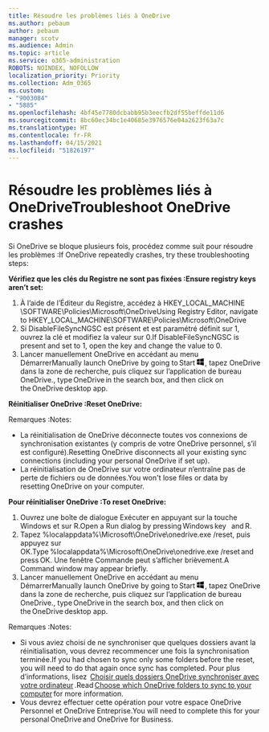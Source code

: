 ```yaml
---
title: Résoudre les problèmes liés à OneDrive
ms.author: pebaum
author: pebaum
manager: scotv
ms.audience: Admin
ms.topic: article
ms.service: o365-administration
ROBOTS: NOINDEX, NOFOLLOW
localization_priority: Priority
ms.collection: Adm_O365
ms.custom:
- "9003084"
- "5885"
ms.openlocfilehash: 4bf45e7780dcbabb95b3eecfb2df55beffde11d6
ms.sourcegitcommit: 8bc60ec34bc1e40685e3976576e04a2623f63a7c
ms.translationtype: HT
ms.contentlocale: fr-FR
ms.lasthandoff: 04/15/2021
ms.locfileid: "51826197"
---
```

# <a name="troubleshoot-onedrive-crashes"></a><span data-ttu-id="6b1cc-102">Résoudre les problèmes liés à OneDrive</span><span class="sxs-lookup"><span data-stu-id="6b1cc-102">Troubleshoot OneDrive crashes</span></span>

<span data-ttu-id="6b1cc-103">Si OneDrive se bloque plusieurs fois, procédez comme suit pour résoudre les problèmes :</span><span class="sxs-lookup"><span data-stu-id="6b1cc-103">If OneDrive repeatedly crashes, try these troubleshooting steps:</span></span>

<span data-ttu-id="6b1cc-104">**Vérifiez que les clés du Registre ne sont pas fixées :**</span><span class="sxs-lookup"><span data-stu-id="6b1cc-104">**Ensure registry keys aren’t set:**</span></span>

1. <span data-ttu-id="6b1cc-105">À l’aide de l’Éditeur du Registre, accédez à HKEY_LOCAL_MACHINE \SOFTWARE\Policies\Microsoft\OneDrive</span><span class="sxs-lookup"><span data-stu-id="6b1cc-105">Using Registry Editor, navigate to HKEY_LOCAL_MACHINE\SOFTWARE\Policies\Microsoft\OneDrive</span></span>
2. <span data-ttu-id="6b1cc-106">Si DisableFileSyncNGSC est présent et est paramétré définit sur 1, ouvrez la clé et modifiez la valeur sur 0.</span><span class="sxs-lookup"><span data-stu-id="6b1cc-106">If DisableFileSyncNGSC is present and set to 1, open the key and change the value to 0.</span></span>
3. <span data-ttu-id="6b1cc-107">Lancer manuellement OneDrive en accédant au menu Démarrer</span><span class="sxs-lookup"><span data-stu-id="6b1cc-107">Manually launch OneDrive by going to Start</span></span> ![Appuyez sur la touche Windows](data:image/png;base64,iVBORw0KGgoAAAANSUhEUgAAABEAAAAOCAYAAADJ7fe0AAAAAXNSR0IArs4c6QAAAARnQU1BAACxjwv8YQUAAAAJcEhZcwAADsQAAA7EAZUrDhsAAADxSURBVDhPY/wPBAx4wR+Gd6/fM7x9/ZTh9ZuXDGdPnWE4tH0rw/UHDxlaVp9kCDCSYWABKfv35wfD+/cfGV4+fcLw5uVjhlOXzzFsX/qWYebmZAZPWWOGO2DD8ACQS9Y3e4Bcg4Y9/t94fPa/CoY4Aq8/+xik/T8TkEMxGDyGgANWwSqeobvbGSyAADIM3BwCDKXd3QyfoCLoQEGAA0xTxSWjsYMJwLHjkruU4UXSJ4YnT54x3Dh/luHmjfMMmw9wMjCDlRAGBDPgjy8fGT5//8rw9P4Thge3zzNcvXmDYevmfQzXb1xlmH/0ATADyjAAAKdWkD3ZSwNeAAAAAElFTkSuQmCC)<span data-ttu-id="6b1cc-109">, tapez OneDrive dans la zone de recherche, puis cliquez sur l’application de bureau OneDrive.</span><span class="sxs-lookup"><span data-stu-id="6b1cc-109">, type OneDrive in the search box, and then click on the OneDrive desktop app.</span></span>

<span data-ttu-id="6b1cc-110">**Réinitialiser OneDrive :**</span><span class="sxs-lookup"><span data-stu-id="6b1cc-110">**Reset OneDrive:**</span></span>

<span data-ttu-id="6b1cc-111">Remarques :</span><span class="sxs-lookup"><span data-stu-id="6b1cc-111">Notes:</span></span>

- <span data-ttu-id="6b1cc-112">La réinitialisation de OneDrive déconnecte toutes vos connexions de synchronisation existantes (y compris de votre OneDrive personnel, s’il est configuré).</span><span class="sxs-lookup"><span data-stu-id="6b1cc-112">Resetting OneDrive disconnects all your existing sync connections (including your personal OneDrive if set up).</span></span>
- <span data-ttu-id="6b1cc-113">La réinitialisation de OneDrive sur votre ordinateur n’entraîne pas de perte de fichiers ou de données.</span><span class="sxs-lookup"><span data-stu-id="6b1cc-113">You won't lose files or data by resetting OneDrive on your computer.</span></span>

<span data-ttu-id="6b1cc-114">**Pour réinitialiser OneDrive :**</span><span class="sxs-lookup"><span data-stu-id="6b1cc-114">**To reset OneDrive:**</span></span>

1. <span data-ttu-id="6b1cc-115">Ouvrez une boîte de dialogue Exécuter en appuyant sur la touche Windows et sur R.</span><span class="sxs-lookup"><span data-stu-id="6b1cc-115">Open a Run dialog by pressing Windows key    and R.</span></span>
2. <span data-ttu-id="6b1cc-116">Tapez %localappdata%\Microsoft\OneDrive\onedrive.exe /reset, puis appuyez sur OK.</span><span class="sxs-lookup"><span data-stu-id="6b1cc-116">Type %localappdata%\Microsoft\OneDrive\onedrive.exe /reset and press OK.</span></span> <span data-ttu-id="6b1cc-117">Une fenêtre Commande peut s’afficher brièvement.</span><span class="sxs-lookup"><span data-stu-id="6b1cc-117">A Command window may appear briefly.</span></span>
3. <span data-ttu-id="6b1cc-118">Lancer manuellement OneDrive en accédant au menu Démarrer</span><span class="sxs-lookup"><span data-stu-id="6b1cc-118">Manually launch OneDrive by going to Start</span></span> ![Appuyez sur la touche Windows](data:image/png;base64,iVBORw0KGgoAAAANSUhEUgAAABEAAAAOCAYAAADJ7fe0AAAAAXNSR0IArs4c6QAAAARnQU1BAACxjwv8YQUAAAAJcEhZcwAADsQAAA7EAZUrDhsAAADxSURBVDhPY/wPBAx4wR+Gd6/fM7x9/ZTh9ZuXDGdPnWE4tH0rw/UHDxlaVp9kCDCSYWABKfv35wfD+/cfGV4+fcLw5uVjhlOXzzFsX/qWYebmZAZPWWOGO2DD8ACQS9Y3e4Bcg4Y9/t94fPa/CoY4Aq8/+xik/T8TkEMxGDyGgANWwSqeobvbGSyAADIM3BwCDKXd3QyfoCLoQEGAA0xTxSWjsYMJwLHjkruU4UXSJ4YnT54x3Dh/luHmjfMMmw9wMjCDlRAGBDPgjy8fGT5//8rw9P4Thge3zzNcvXmDYevmfQzXb1xlmH/0ATADyjAAAKdWkD3ZSwNeAAAAAElFTkSuQmCC)<span data-ttu-id="6b1cc-120">, tapez OneDrive dans la zone de recherche, puis cliquez sur l’application de bureau OneDrive.</span><span class="sxs-lookup"><span data-stu-id="6b1cc-120">, type OneDrive in the search box, and then click on the OneDrive desktop app.</span></span>

<span data-ttu-id="6b1cc-121">Remarques :</span><span class="sxs-lookup"><span data-stu-id="6b1cc-121">Notes:</span></span>

- <span data-ttu-id="6b1cc-122">Si vous aviez choisi de ne synchroniser que quelques dossiers avant la réinitialisation, vous devrez recommencer une fois la synchronisation terminée.</span><span class="sxs-lookup"><span data-stu-id="6b1cc-122">If you had chosen to sync only some folders before the reset, you will need to do that again once sync has completed.</span></span> <span data-ttu-id="6b1cc-123">Pour plus d’informations, lisez  [Choisir quels dossiers OneDrive synchroniser avec votre ordinateur](https://support.office.com/article/98b8b011-8b94-419b-aa95-a14ff2415e85) .</span><span class="sxs-lookup"><span data-stu-id="6b1cc-123">Read [Choose which OneDrive folders to sync to your computer](https://support.office.com/article/98b8b011-8b94-419b-aa95-a14ff2415e85) for more information.</span></span>
- <span data-ttu-id="6b1cc-124">Vous devrez effectuer cette opération pour votre espace OneDrive Personnel et OneDrive Entreprise.</span><span class="sxs-lookup"><span data-stu-id="6b1cc-124">You will need to complete this for your personal OneDrive and OneDrive for Business.</span></span>